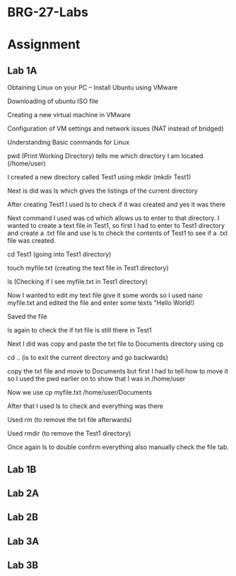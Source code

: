 # BRG-27-Labs
# Assignment

## Lab 1A
Obtaining Linux on your PC – Install Ubuntu using VMware

Downloading of ubuntu ISO file

Creating a new virtual machine in VMware

Configuration of VM settings and network issues (NAT instead of bridged)

Understanding Basic commands for Linux 

pwd (Print Working Directory) tells me which directory I am located (/home/user)

I created a new directory called Test1 using mkdir (mkdir Test1)

Next is did was ls which gives the listings of the current directory

After creating Test1 I used ls to check if it was created and yes it was there

Next command I used was cd which allows us to enter to that directory. I wanted to create a text file in Test1, so first I had to enter to Test1 directory and create a .txt file and use ls to check the contents of Test1 to see if a .txt file was created.

cd Test1 (going into Test1 directory)

touch myfile.txt (creating the text file in Test1 directory)

ls (Checking if I see myfile.txt in Test1 directory)

Now I wanted to edit my text file give it some words so I used nano myfile.txt and edited the file and enter some texts "Hello World!)

Saved the file

ls again to check the if txt file is still there in Test1

Next I did was copy and paste the txt file to Documents directory using cp

cd .. (is to exit the current directory and go backwards)

copy the txt file and move to Documents but first I had to tell how to move it so I used the pwd earlier on to show that I was in /home/user

Now we use cp myfile.txt /home/user/Documents

After that I used ls to check and everything was there

Used rm (to remove the txt file afterwards)

Used rmdir (to remove the Test1 directory)

Once again ls to double confirm everything also manually check the file tab.


## Lab 1B

## Lab 2A

## Lab 2B

## Lab 3A

## Lab 3B
